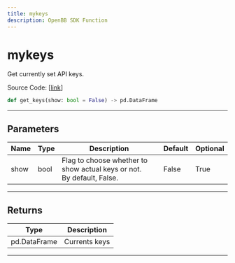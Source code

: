 ```yaml
---
title: mykeys
description: OpenBB SDK Function
---
```


# mykeys

Get currently set API keys.

Source Code: [[link](https://github.com/OpenBB-finance/OpenBBTerminal/tree/main/openbb_terminal/keys_model.py#L233)]
```python
def get_keys(show: bool = False) -> pd.DataFrame
```
---
## Parameters
| Name | Type | Description | Default | Optional |
| ---- | ---- | ----------- | ------- | -------- |
| show | bool | Flag to choose whether to show actual keys or not.<br/>By default, False. | False | True |

---
## Returns
| Type | Description |
| ---- | ----------- |
| pd.DataFrame | Currents keys |
---
